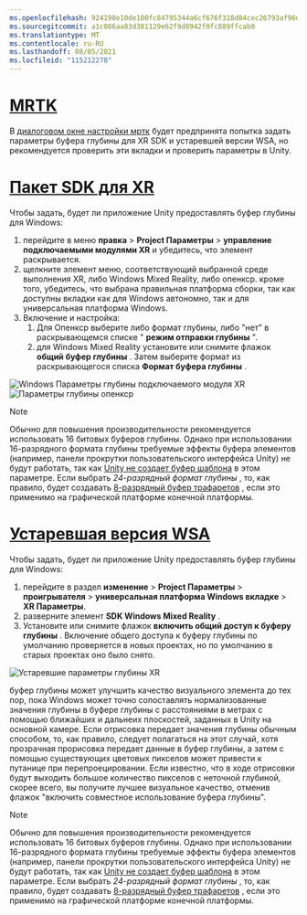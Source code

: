 ```yaml
---
ms.openlocfilehash: 924190e10de100fc84795344a6cf676f318d04cec26793af96d03a3cb7cb5f78
ms.sourcegitcommit: a1c086aa83d381129e62f9d8942f0fc889ffcab0
ms.translationtype: MT
ms.contentlocale: ru-RU
ms.lasthandoff: 08/05/2021
ms.locfileid: "115212278"
---
```

# <a name="mrtk"></a>[MRTK](#tab/mrtk)
<!-- NEVER CHANGE THE ABOVE LINE! -->

В [диалоговом окне настройки мртк](/windows/mixed-reality/mrtk-unity/configuration/mrtk-configuration-dialog) будет предпринята попытка задать параметры буфера глубины для XR SDK и устаревшей версии WSA, но рекомендуется проверить эти вкладки и проверить параметры в Unity.

# <a name="xr-sdk"></a>[Пакет SDK для XR](#tab/xr)
<!-- NEVER CHANGE THE ABOVE LINE! -->

Чтобы задать, будет ли приложение Unity предоставлять буфер глубины для Windows:

1. перейдите в меню **правка**  >  **Project Параметры**  >  **управление подключаемыми модулями XR** и убедитесь, что элемент раскрывается.
2. щелкните элемент меню, соответствующий выбранной среде выполнения XR, либо Windows Mixed Reality, либо опенкср. кроме того, убедитесь, что выбрана правильная платформа сборки, так как доступны вкладки как для Windows автономно, так и для универсальная платформа Windows.
3. Включение и настройка:
    1. Для Опенкср выберите либо формат глубины, либо "нет" в раскрывающемся списке " **режим отправки глубины** ".
    2. для Windows Mixed Reality установите или снимите флажок **общий буфер глубины** . Затем выберите формат из раскрывающегося списка **Формат буфера глубины** .

![Windows Параметры глубины подключаемого модуля XR ](../../images/xrsdk-winxr-depth.png)
 ![ Параметры глубины опенкср](../../images/xrsdk-openxr-depth.png)

> [!NOTE]
> Обычно для повышения производительности рекомендуется использовать 16 битовых буферов глубины. Однако при использовании 16-разрядного формата глубины требуемые эффекты буфера элементов (например, панели прокрутки пользовательского интерфейса Unity) не будут работать, так как [Unity не создает буфер шаблона](https://docs.unity3d.com/ScriptReference/RenderTexture-depth.html) в этом параметре. Если выбрать *24-разрядный формат глубины* , то, как правило, будет создавать [8-разрядный буфер трафаретов](https://docs.unity3d.com/Manual/SL-Stencil.html) , если это применимо на графической платформе конечной платформы.

# <a name="legacy-wsa"></a>[Устаревшая версия WSA](#tab/wsa)
<!-- NEVER CHANGE THE ABOVE LINE! -->

Чтобы задать, будет ли приложение Unity предоставлять буфер глубины для Windows:

1. перейдите в раздел **изменение**  >  **Project Параметры**  >  **проигрывателя**  >  **универсальная платформа Windows вкладке**  >  **XR Параметры**.
2. разверните элемент **SDK Windows Mixed Reality** .
3. Установите или снимите флажок **включить общий доступ к буферу глубины** . Включение общего доступа к буферу глубины по умолчанию проверяется в новых проектах, но по умолчанию в старых проектах оно было снято.

![Устаревшие параметры глубины XR](../../images/wmr-depth.png)

буфер глубины может улучшить качество визуального элемента до тех пор, пока Windows может точно сопоставлять нормализованные значения глубины в буфере глубины с расстояниями в метрах с помощью ближайших и дальнеих плоскостей, заданных в Unity на основной камере. Если отрисовка передает значения глубины обычным способом, то, как правило, следует полагаться на этот случай, хотя прозрачная прорисовка передает данные в буфер глубины, а затем с помощью существующих цветовых пикселов может привести к путанице при перепроецировании.  Если известно, что в ходе отрисовки будут выходить большое количество пикселов с неточной глубиной, скорее всего, вы получите лучшее визуальное качество, отменив флажок "включить совместное использование буфера глубины".

> [!NOTE]
> Обычно для повышения производительности рекомендуется использовать 16 битовых буферов глубины. Однако при использовании 16-разрядного формата глубины требуемые эффекты буфера элементов (например, панели прокрутки пользовательского интерфейса Unity) не будут работать, так как [Unity не создает буфер шаблона](https://docs.unity3d.com/ScriptReference/RenderTexture-depth.html) в этом параметре. Если выбрать *24-разрядный формат глубины* , то, как правило, будет создавать [8-разрядный буфер трафаретов](https://docs.unity3d.com/Manual/SL-Stencil.html) , если это применимо на графической платформе конечной платформы.